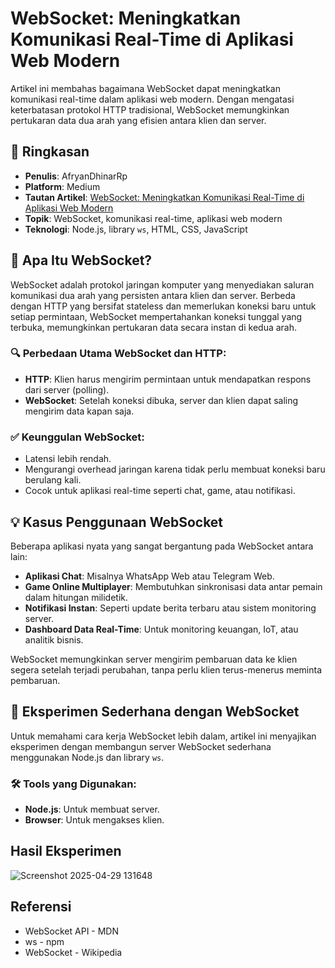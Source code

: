 # WebSocket: Meningkatkan Komunikasi Real-Time di Aplikasi Web Modern

Artikel ini membahas bagaimana WebSocket dapat meningkatkan komunikasi real-time dalam aplikasi web modern. Dengan mengatasi keterbatasan protokol HTTP tradisional, WebSocket memungkinkan pertukaran data dua arah yang efisien antara klien dan server.

## 📌 Ringkasan

- **Penulis**: AfryanDhinarRp
- **Platform**: Medium
- **Tautan Artikel**: [WebSocket: Meningkatkan Komunikasi Real-Time di Aplikasi Web Modern](https://medium.com/@rianrobi321/websocket-meningkatkan-komunikasi-real-time-di-aplikasi-web-modern-9d2da625138a)
- **Topik**: WebSocket, komunikasi real-time, aplikasi web modern
- **Teknologi**: Node.js, library `ws`, HTML, CSS, JavaScript

## 🧠 Apa Itu WebSocket?

WebSocket adalah protokol jaringan komputer yang menyediakan saluran komunikasi dua arah yang persisten antara klien dan server. Berbeda dengan HTTP yang bersifat stateless dan memerlukan koneksi baru untuk setiap permintaan, WebSocket mempertahankan koneksi tunggal yang terbuka, memungkinkan pertukaran data secara instan di kedua arah.

### 🔍 Perbedaan Utama WebSocket dan HTTP:

- **HTTP**: Klien harus mengirim permintaan untuk mendapatkan respons dari server (polling).
- **WebSocket**: Setelah koneksi dibuka, server dan klien dapat saling mengirim data kapan saja.

### ✅ Keunggulan WebSocket:

- Latensi lebih rendah.
- Mengurangi overhead jaringan karena tidak perlu membuat koneksi baru berulang kali.
- Cocok untuk aplikasi real-time seperti chat, game, atau notifikasi.

## 💡 Kasus Penggunaan WebSocket

Beberapa aplikasi nyata yang sangat bergantung pada WebSocket antara lain:

- **Aplikasi Chat**: Misalnya WhatsApp Web atau Telegram Web.
- **Game Online Multiplayer**: Membutuhkan sinkronisasi data antar pemain dalam hitungan milidetik.
- **Notifikasi Instan**: Seperti update berita terbaru atau sistem monitoring server.
- **Dashboard Data Real-Time**: Untuk monitoring keuangan, IoT, atau analitik bisnis.

WebSocket memungkinkan server mengirim pembaruan data ke klien segera setelah terjadi perubahan, tanpa perlu klien terus-menerus meminta pembaruan.

## 🧪 Eksperimen Sederhana dengan WebSocket

Untuk memahami cara kerja WebSocket lebih dalam, artikel ini menyajikan eksperimen dengan membangun server WebSocket sederhana menggunakan Node.js dan library `ws`.

### 🛠️ Tools yang Digunakan:

- **Node.js**: Untuk membuat server.
- **Browser**: Untuk mengakses klien.

## Hasil Eksperimen
![Screenshot 2025-04-29 131648](https://github.com/user-attachments/assets/db23b269-3e7c-4869-8a03-c295204fc517)

## Referensi
- WebSocket API - MDN
- ws - npm
- WebSocket - Wikipedia

